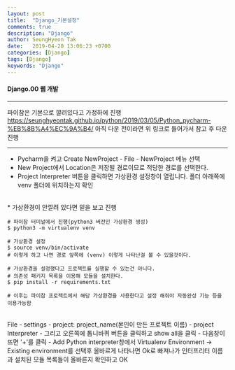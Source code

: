 ```yaml
---
layout: post
title:  "Django_기본설정"
comments: true
description: "Django"
author: SeungHyeon Tak
date:   2019-04-20 13:06:23 +0700
categories: [Django]
tags: [Django]
keywords: "Django"
---
```

#### Django.00 웹 개발
*****
파이참은 기본으로 깔려있다고 가정하에 진행
<https://seunghyeontak.github.io/python/2019/03/05/Python_pycharm-%EB%8B%A4%EC%9A%B4/>
아직 다운 전이라면 위 링크로 들어가서 참고 후 다운 진행

*****

* Pycharm을 켜고 Create NewProject - File - NewProject 메뉴 선택
* New Project에서 Location은 저장될 경로이므로 적당한 경로를 선택한다.
* Project Interpreter 버튼을 클릭하면 가상환경 설정창이 열립니다. 폴더 아래쪽에 venv 폴더에 위치하는지 확인
<br>
* 가상환경이 안깔려 있다면 밑을 보고 진행

```
# 파이참 터미널에서 진행(python3 버전인 가상환경 생성)
$ python3 -m virtualenv venv

# 가상환경 설정
$ source venv/bin/activate
# 이렇게 하고 나면 경로 앞쪽에 (venv) 이렇게 나타난걸 볼 수 있을것이다.

# 가상환경을 설정했다고 프로젝트를 실행할 수 있는건 아니다.
# 의존성 패키지 목록을 이용해 모듈을 설치한다.
$ pip install -r requirements.txt

# 이후는 파이참 프로젝트에서 해당 가상환경을 사용한다고 설정 해줘야 자동완성 기능 등을 이용가능함
```

<br>
File - settings - project: project_name(본인이 만든 프로젝트 이름) - project Interpreter - 그리고 오른쪽에 톱니바퀴 버튼을 클릭하고 show all을 클릭 - 다음창이 뜨면 '+'를 클릭 - Add Python interpreter창에서 Virtualenv Environment -> Existing environment를 선택후 올바르게 나타나면 Ok로 빠져나가 인터프리터 이름과 설치된 모듈 목록들이 올바른지 확인하고 OK
<br>
